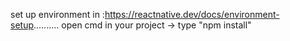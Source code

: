 set up environment in :https://reactnative.dev/docs/environment-setup..........
open cmd in your project -> type "npm install" 
